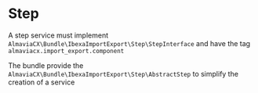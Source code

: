 # Step

A step service must implement `AlmaviaCX\Bundle\IbexaImportExport\Step\StepInterface` and have the tag `almaviacx.import_export.component`

The bundle provide the `AlmaviaCX\Bundle\IbexaImportExport\Step\AbstractStep` to simplify the creation of a service
